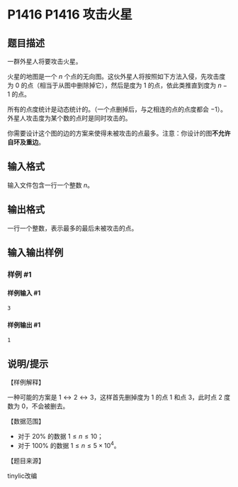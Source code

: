 # P1416 P1416 攻击火星

## 题目描述

一群外星人将要攻击火星。

火星的地图是一个 $n$ 个点的无向图。这伙外星人将按照如下方法入侵，先攻击度为 $0$ 的点（相当于从图中删除掉它），然后是度为 $1$ 的点，依此类推直到度为 $n-1$ 的点。

所有的点度统计是动态统计的。（一个点删掉后，与之相连的点的点度都会 $-1$）。外星人攻击度为某个数的点时是同时攻击的。

你需要设计这个图的边的方案来使得未被攻击的点最多。注意：你设计的图**不允许自环及重边**。



## 输入格式

输入文件包含一行一个整数 $n$。


## 输出格式

一行一个整数，表示最多的最后未被攻击的点。


## 输入输出样例

### 样例 #1

#### 样例输入 #1

```
3
```

#### 样例输出 #1

```
1
```

## 说明/提示

【样例解释】

一种可能的方案是 $1\leftrightarrow 2\leftrightarrow 3$，这样首先删掉度为 $1$ 的点 $1$ 和点 $3$，此时点 $2$ 度数为 $0$，不会被删去。

【数据范围】

- 对于 $20\%$ 的数据 $1\le n\le 10$；
- 对于 $100\%$ 的数据 $1\le n\le 5\times 10^4$。

【题目来源】

tinylic改编

